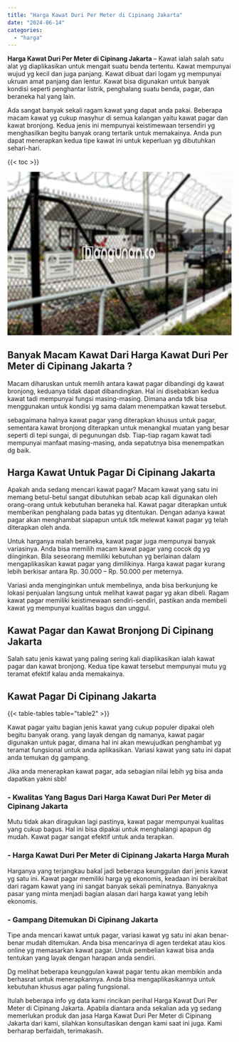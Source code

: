 ```yaml
---
title: "Harga Kawat Duri Per Meter di Cipinang Jakarta"
date: "2024-06-14"
categories: 
  - "harga"
---
```


**Harga Kawat Duri Per Meter di Cipinang Jakarta** – Kawat ialah salah satu alat yg diaplikasikan untuk mengait suatu benda tertentu. Kawat mempunyai wujud yg kecil dan juga panjang. Kawat dibuat dari logam yg mempunyai ukruan amat panjang dan lentur. Kawat bisa digunakan untuk banyak kondisi seperti penghantar listrik, penghalang suatu benda, pagar, dan beraneka hal yang lain.

Ada sangat banyak sekali ragam kawat yang dapat anda pakai. Beberapa macam kawat yg cukup masyhur di semua kalangan yaitu kawat pagar dan kawat bronjong. Kedua jenis ini mempunyai keistimewaan tersendiri yg menghasilkan begitu banyak orang tertarik untuk memakainya. Anda pun dapat menerapkan kedua tipe kawat ini untuk keperluan yg dibutuhkan sehari-hari.

{{< toc >}}

![Harga Kawat Duri Per Meter di Cipinang Jakarta](/images/jual-kawat-murah04.png)

## Banyak Macam Kawat Dari Harga Kawat Duri Per Meter di Cipinang Jakarta ?

Macam diharuskan untuk memlih antara kawat pagar dibandingi dg kawat bronjong, keduanya tidak dapat dibandingkan. Hal ini disebabkan kedua kawat tadi mempunyai fungsi masing-masing. Dimana anda tdk bisa menggunakan untuk kondisi yg sama dalam menempatkan kawat tersebut.

sebagaimana halnya kawat pagar yang diterapkan khusus untuk pagar, sementara kawat bronjong diterapkan untuk menangkal muatan yang besar seperti di tepi sungai, di pegunungan dsb. Tiap-tiap ragam kawat tadi mempunyai manfaat masing-masing, anda sepatutnya bisa menempatkan dg baik.

## Harga Kawat Untuk Pagar Di Cipinang Jakarta

Apakah anda sedang mencari kawat pagar? Macam kawat yang satu ini memang betul-betul sangat dibutuhkan sebab acap kali digunakan oleh orang-orang untuk kebutuhan beraneka hal. Kawat pagar diterapkan untuk memberikan penghalang pada batas yg ditentukan. Dengan adanya kawat pagar akan menghambat siapapun untuk tdk melewat kawat pagar yg telah diterapkan oleh anda.

Untuk harganya malah beraneka, kawat pagar juga mempunyai banyak variasinya. Anda bisa memilih macam kawat pagar yang cocok dg yg diinginkan. Bila seseorang memiliki kebutuhan yg berlainan dalam mengaplikasikan kawat pagar yang dimilikinya. Harga kawat pagar kurang lebih berkisar antara Rp. 30.000 – Rp. 50.000 per meternya.

Variasi anda menginginkan untuk membelinya, anda bisa berkunjung ke lokasi penjualan langsung untuk melihat kawat pagar yg akan dibeli. Ragam kawat pagar memiliki keistimewaan sendiri-sendiri, pastikan anda membeli kawat yg mempunyai kualitas bagus dan unggul.

## Kawat Pagar dan Kawat Bronjong Di Cipinang Jakarta

Salah satu jenis kawat yang paling sering kali diaplikasikan ialah kawat pagar dan kawat bronjong. Kedua tipe kawat tersebut mempunyai mutu yg teramat efektif kalau anda memakainya.

## Kawat Pagar Di Cipinang Jakarta

{{< table-tables table="table2" >}}

Kawat pagar yaitu bagian jenis kawat yang cukup populer dipakai oleh begitu banyak orang. yang layak dengan dg namanya, kawat pagar digunakan untuk pagar, dimana hal ini akan mewujudkan penghambat yg teramat fungsional untuk anda aplikasikan. Variasi kawat yang satu ini dapat anda temukan dg gampang.

Jika anda menerapkan kawat pagar, ada sebagian nilai lebih yg bisa anda dapatkan yakni sbb!

### \- Kwalitas Yang Bagus Dari Harga Kawat Duri Per Meter di Cipinang Jakarta

Mutu tidak akan diragukan lagi pastinya, kawat pagar mempunyai kualitas yang cukup bagus. Hal ini bisa dipakai untuk menghalangi apapun dg mudah. Kawat pagar sangat efektif untuk anda terapkan.

### \- Harga Kawat Duri Per Meter di Cipinang Jakarta Harga Murah

Harganya yang terjangkau bakal jadi beberapa keunggulan dari jenis kawat yg satu ini. Kawat pagar memiliki harga yg ekonomis, keadaan ini berakibat dari ragam kawat yang ini sangat banyak sekali peminatnya. Banyaknya pasar yang minta menjadi bagian alasan dari harga kawat yang lebih ekonomis.

### \- Gampang Ditemukan Di Cipinang Jakarta

Tipe anda mencari kawat untuk pagar, variasi kawat yg satu ini akan benar-benar mudah ditemukan. Anda bisa mencarinya di agen terdekat atau kios online yg memasarkan kawat pagar. Untuk pembelian kawat bisa anda tentukan yang layak dengan harapan anda sendiri.

Dg melihat beberapa keunggulan kawat pagar tentu akan membikin anda berhasrat untuk menerapkannya. Anda bisa mengaplikasikannya untuk kebutuhan khusus agar paling fungsional.

Itulah beberapa info yg data kami rincikan perihal Harga Kawat Duri Per Meter di Cipinang Jakarta. Apabila diantara anda sekalian ada yg sedang memerlukan produk dan jasa Harga Kawat Duri Per Meter di Cipinang Jakarta dari kami, silahkan konsultasikan dengan kami saat ini juga. Kami berharap berfaidah, terimakasih.
